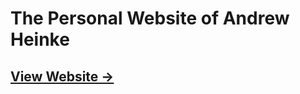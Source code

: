 # The Personal Website of Andrew Heinke

## [View Website →](https://website-andrewheinke.vercel.app/)
